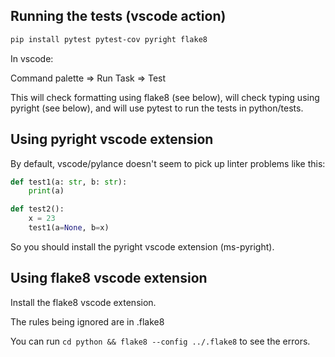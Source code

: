 ## Running the tests (vscode action)

```bash
pip install pytest pytest-cov pyright flake8
```

In vscode:

Command palette => Run Task => Test

This will check formatting using flake8 (see below), will check typing using pyright (see below), and will use pytest to run the tests in python/tests.

## Using pyright vscode extension

By default, vscode/pylance doesn't seem to pick up linter problems like this:

```python
def test1(a: str, b: str):
    print(a)

def test2():
    x = 23
    test1(a=None, b=x)
```

So you should install the pyright vscode extension (ms-pyright).

## Using flake8 vscode extension

Install the flake8 vscode extension.

The rules being ignored are in .flake8

You can run `cd python && flake8 --config ../.flake8` to see the errors.


